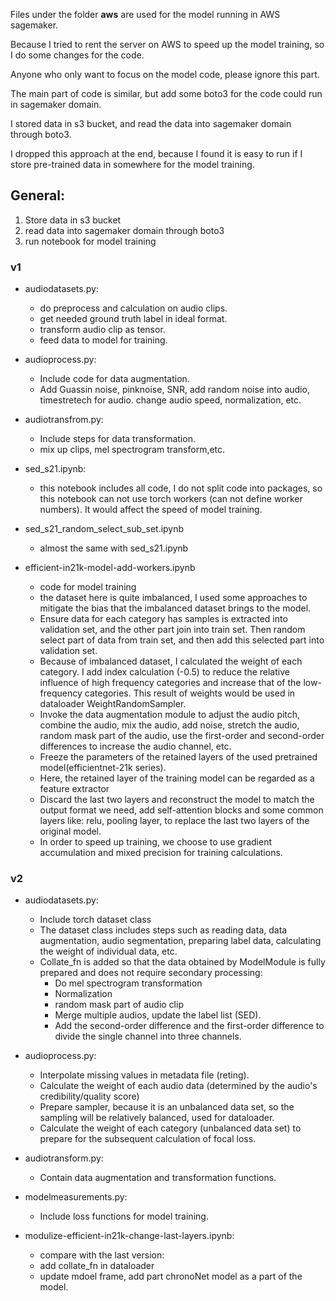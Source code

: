 Files under the folder **aws** are used for the model running in AWS sagemaker.

Because I tried to rent the server on AWS to speed up the model training, so I do some changes for the code.

Anyone who only want to focus on the model code, please ignore this part.

The main part of code is similar, but add some boto3 for the code could run in sagemaker domain. 

I stored data in s3 bucket, and read the data into sagemaker domain through boto3. 

I dropped this approach at the end, because I found it is easy to run if I store pre-trained data in somewhere for the model training.


## General:

1. Store data in s3 bucket
2. read data into sagemaker domain through boto3
3. run notebook for model training


### v1

* audiodatasets.py:

    - do preprocess and calculation on audio clips.
    - get needed ground truth label in ideal format. 
    - transform audio clip as tensor.
    - feed data to model for training.


* audioprocess.py:

    - Include code for data augmentation.
    - Add Guassin noise, pinknoise, SNR, add random noise into audio, timestretech for audio. change audio speed, normalization, etc.

* audiotransfrom.py:

    - Include steps for data transformation.
    - mix up clips, mel spectrogram transform,etc.


* sed_s21.ipynb:

    - this notebook includes all code, I do not split code into packages, so this notebook can not use torch workers (can not define worker numbers). It would affect the speed of model training.

* sed_s21_random_select_sub_set.ipynb

    - almost the same with sed_s21.ipynb

* efficient-in21k-model-add-workers.ipynb

    - code for model training
    - the dataset here is quite imbalanced, I used some approaches to mitigate the bias that the imbalanced dataset brings to the model.
    - Ensure data for each category has samples is extracted into validation set, and the other part join into train set. Then random select part of data from train set, and then add this selected part into validation set.
    - Because of imbalanced dataset, I calculated the weight of each category. I add index calculation (-0.5) to reduce the relative influence of high frequency categories and increase that of the low-frequency categories. This result of weights would be used in dataloader WeightRandomSampler.
    - Invoke the data augmentation module to adjust the audio pitch, combine the audio, mix the audio, add noise, stretch the audio, random mask part of the audio, use the first-order and second-order differences to increase the audio channel, etc.
    - Freeze the parameters of the retained layers of the used pretrained model(efficientnet-21k series).
    - Here, the retained layer of the training model can be regarded as a feature extractor
    - Discard the last two layers and reconstruct the model to match the output format we need, add self-attention blocks and some common layers like: relu, pooling layer, to replace the last two layers of the original model.
    - In order to speed up training, we choose to use gradient accumulation and mixed precision for training calculations.


### v2

* audiodatasets.py: 

    - Include torch dataset class
    - The dataset class includes steps such as reading data, data augmentation, audio segmentation, preparing label data, calculating the weight of individual data, etc.
    - Collate_fn is added so that the data obtained by ModelModule is fully prepared and does not require secondary processing:
        - Do mel spectrogram transformation
        - Normalization
        - random mask part of audio clip
        - Merge multiple audios, update the label list (SED).
        - Add the second-order difference and the first-order difference to divide the single channel into three channels.
    
* audioprocess.py:

    - Interpolate missing values ​​in metadata file (reting).
    - Calculate the weight of each audio data (determined by the audio's credibility/quality score)
    - Prepare sampler, because it is an unbalanced data set, so the sampling will be relatively balanced, used for dataloader.
    - Calculate the weight of each category (unbalanced data set) to prepare for the subsequent calculation of focal loss.

* audiotransform.py:
    
    - Contain data augmentation and transformation functions.

* modelmeasurements.py:

    - Include loss functions for model training.

* modulize-efficient-in21k-change-last-layers.ipynb:

    - compare with the last version:
    - add collate_fn in dataloader
    - update mdoel frame, add part chronoNet model as a part of the model.
